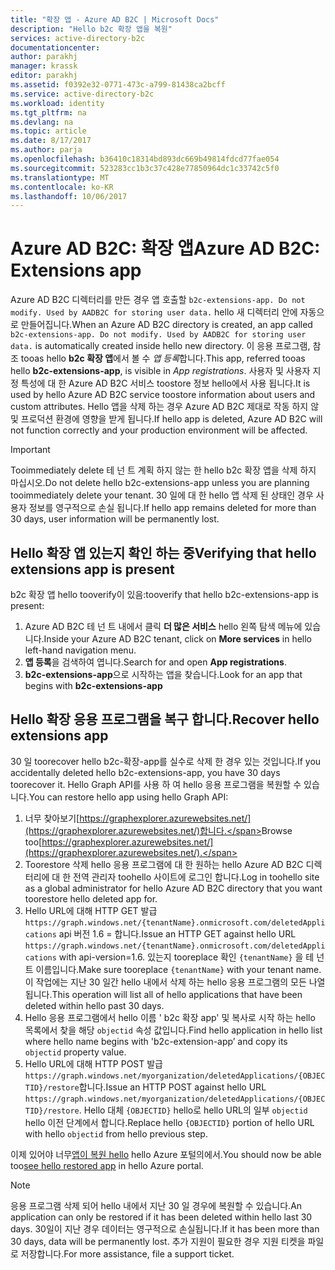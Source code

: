 ```yaml
---
title: "확장 앱 - Azure AD B2C | Microsoft Docs"
description: "Hello b2c 확장 앱을 복원"
services: active-directory-b2c
documentationcenter: 
author: parakhj
manager: krassk
editor: parakhj
ms.assetid: f0392e32-0771-473c-a799-81438ca2bcff
ms.service: active-directory-b2c
ms.workload: identity
ms.tgt_pltfrm: na
ms.devlang: na
ms.topic: article
ms.date: 8/17/2017
ms.author: parja
ms.openlocfilehash: b36410c18314bd893dc669b49814fdcd77fae054
ms.sourcegitcommit: 523283cc1b3c37c428e77850964dc1c33742c5f0
ms.translationtype: MT
ms.contentlocale: ko-KR
ms.lasthandoff: 10/06/2017
---
```

# <a name="azure-ad-b2c-extensions-app"></a><span data-ttu-id="0bf9b-103">Azure AD B2C: 확장 앱</span><span class="sxs-lookup"><span data-stu-id="0bf9b-103">Azure AD B2C: Extensions app</span></span>

<span data-ttu-id="0bf9b-104">Azure AD B2C 디렉터리를 만든 경우 앱 호출할 `b2c-extensions-app. Do not modify. Used by AADB2C for storing user data.` hello 새 디렉터리 안에 자동으로 만들어집니다.</span><span class="sxs-lookup"><span data-stu-id="0bf9b-104">When an Azure AD B2C directory is created, an app called `b2c-extensions-app. Do not modify. Used by AADB2C for storing user data.` is automatically created inside hello new directory.</span></span> <span data-ttu-id="0bf9b-105">이 응용 프로그램, 참조 tooas hello **b2c 확장 앱**에서 볼 수 *앱 등록*합니다.</span><span class="sxs-lookup"><span data-stu-id="0bf9b-105">This app, referred tooas hello **b2c-extensions-app**, is visible in *App registrations*.</span></span> <span data-ttu-id="0bf9b-106">사용자 및 사용자 지정 특성에 대 한 Azure AD B2C 서비스 toostore 정보 hello에서 사용 됩니다.</span><span class="sxs-lookup"><span data-stu-id="0bf9b-106">It is used by hello Azure AD B2C service toostore information about users and custom attributes.</span></span> <span data-ttu-id="0bf9b-107">Hello 앱을 삭제 하는 경우 Azure AD B2C 제대로 작동 하지 않 및 프로덕션 환경에 영향을 받게 됩니다.</span><span class="sxs-lookup"><span data-stu-id="0bf9b-107">If hello app is deleted, Azure AD B2C will not function correctly and your production environment will be affected.</span></span>

> [!IMPORTANT]
> <span data-ttu-id="0bf9b-108">Tooimmediately delete 테 넌 트 계획 하지 않는 한 hello b2c 확장 앱을 삭제 하지 마십시오.</span><span class="sxs-lookup"><span data-stu-id="0bf9b-108">Do not delete hello b2c-extensions-app unless you are planning tooimmediately delete your tenant.</span></span> <span data-ttu-id="0bf9b-109">30 일에 대 한 hello 앱 삭제 된 상태인 경우 사용자 정보를 영구적으로 손실 됩니다.</span><span class="sxs-lookup"><span data-stu-id="0bf9b-109">If hello app remains deleted for more than 30 days, user information will be permanently lost.</span></span>

## <a name="verifying-that-hello-extensions-app-is-present"></a><span data-ttu-id="0bf9b-110">Hello 확장 앱 있는지 확인 하는 중</span><span class="sxs-lookup"><span data-stu-id="0bf9b-110">Verifying that hello extensions app is present</span></span>

<span data-ttu-id="0bf9b-111">b2c 확장 앱 hello tooverify이 있음:</span><span class="sxs-lookup"><span data-stu-id="0bf9b-111">tooverify that hello b2c-extensions-app is present:</span></span>

1. <span data-ttu-id="0bf9b-112">Azure AD B2C 테 넌 트 내에서 클릭 **더 많은 서비스** hello 왼쪽 탐색 메뉴에 있습니다.</span><span class="sxs-lookup"><span data-stu-id="0bf9b-112">Inside your Azure AD B2C tenant, click on **More services** in hello left-hand navigation menu.</span></span>
1. <span data-ttu-id="0bf9b-113">**앱 등록**을 검색하여 엽니다.</span><span class="sxs-lookup"><span data-stu-id="0bf9b-113">Search for and open **App registrations**.</span></span>
1. <span data-ttu-id="0bf9b-114">**b2c-extensions-app**으로 시작하는 앱을 찾습니다.</span><span class="sxs-lookup"><span data-stu-id="0bf9b-114">Look for an app that begins with **b2c-extensions-app**</span></span>

## <a name="recover-hello-extensions-app"></a><span data-ttu-id="0bf9b-115">Hello 확장 응용 프로그램을 복구 합니다.</span><span class="sxs-lookup"><span data-stu-id="0bf9b-115">Recover hello extensions app</span></span>

<span data-ttu-id="0bf9b-116">30 일 toorecover hello b2c-확장-app를 실수로 삭제 한 경우 있는 것입니다.</span><span class="sxs-lookup"><span data-stu-id="0bf9b-116">If you accidentally deleted hello b2c-extensions-app, you have 30 days toorecover it.</span></span> <span data-ttu-id="0bf9b-117">Hello Graph API를 사용 하 여 hello 응용 프로그램을 복원할 수 있습니다.</span><span class="sxs-lookup"><span data-stu-id="0bf9b-117">You can restore hello app using hello Graph API:</span></span>

1. <span data-ttu-id="0bf9b-118">너무 찾아보기[https://graphexplorer.azurewebsites.net/](https://graphexplorer.azurewebsites.net/)합니다.</span><span class="sxs-lookup"><span data-stu-id="0bf9b-118">Browse too[https://graphexplorer.azurewebsites.net/](https://graphexplorer.azurewebsites.net/).</span></span>
1. <span data-ttu-id="0bf9b-119">Toorestore 삭제 hello 응용 프로그램에 대 한 원하는 hello Azure AD B2C 디렉터리에 대 한 전역 관리자 toohello 사이트에 로그인 합니다.</span><span class="sxs-lookup"><span data-stu-id="0bf9b-119">Log in toohello site as a global administrator for hello Azure AD B2C directory that you want toorestore hello deleted app for.</span></span>
1. <span data-ttu-id="0bf9b-120">Hello URL에 대해 HTTP GET 발급 `https://graph.windows.net/{tenantName}.onmicrosoft.com/deletedApplications` api 버전 1.6 = 합니다.</span><span class="sxs-lookup"><span data-stu-id="0bf9b-120">Issue an HTTP GET against hello URL `https://graph.windows.net/{tenantName}.onmicrosoft.com/deletedApplications` with api-version=1.6.</span></span> <span data-ttu-id="0bf9b-121">있는지 tooreplace 확인 `{tenantName}` 을 테 넌 트 이름입니다.</span><span class="sxs-lookup"><span data-stu-id="0bf9b-121">Make sure tooreplace `{tenantName}` with your tenant name.</span></span> <span data-ttu-id="0bf9b-122">이 작업에는 지난 30 일간 hello 내에서 삭제 하는 hello 응용 프로그램의 모든 나열 됩니다.</span><span class="sxs-lookup"><span data-stu-id="0bf9b-122">This operation will list all of hello applications that have been deleted within hello past 30 days.</span></span>
1. <span data-ttu-id="0bf9b-123">Hello 응용 프로그램에서 hello 이름 ' b2c 확장 app' 및 복사로 시작 하는 hello 목록에서 찾을 해당 `objectid` 속성 값입니다.</span><span class="sxs-lookup"><span data-stu-id="0bf9b-123">Find hello application in hello list where hello name begins with 'b2c-extension-app’ and copy its `objectid` property value.</span></span>
1. <span data-ttu-id="0bf9b-124">Hello URL에 대해 HTTP POST 발급 `https://graph.windows.net/myorganization/deletedApplications/{OBJECTID}/restore`합니다.</span><span class="sxs-lookup"><span data-stu-id="0bf9b-124">Issue an HTTP POST against hello URL `https://graph.windows.net/myorganization/deletedApplications/{OBJECTID}/restore`.</span></span> <span data-ttu-id="0bf9b-125">Hello 대체 `{OBJECTID}` hello로 hello URL의 일부 `objectid` hello 이전 단계에서 합니다.</span><span class="sxs-lookup"><span data-stu-id="0bf9b-125">Replace hello `{OBJECTID}` portion of hello URL with hello `objectid` from hello previous step.</span></span> 

<span data-ttu-id="0bf9b-126">이제 있어야 너무[앱이 복원 hello](#verifying-that-the-extensions-app-is-present) hello Azure 포털의에서.</span><span class="sxs-lookup"><span data-stu-id="0bf9b-126">You should now be able too[see hello restored app](#verifying-that-the-extensions-app-is-present) in hello Azure portal.</span></span>

> [!NOTE]
> <span data-ttu-id="0bf9b-127">응용 프로그램 삭제 되어 hello 내에서 지난 30 일 경우에 복원할 수 있습니다.</span><span class="sxs-lookup"><span data-stu-id="0bf9b-127">An application can only be restored if it has been deleted within hello last 30 days.</span></span> <span data-ttu-id="0bf9b-128">30일이 지난 경우 데이터는 영구적으로 손실됩니다.</span><span class="sxs-lookup"><span data-stu-id="0bf9b-128">If it has been more than 30 days, data will be permanently lost.</span></span> <span data-ttu-id="0bf9b-129">추가 지원이 필요한 경우 지원 티켓을 파일로 저장합니다.</span><span class="sxs-lookup"><span data-stu-id="0bf9b-129">For more assistance, file a support ticket.</span></span>
